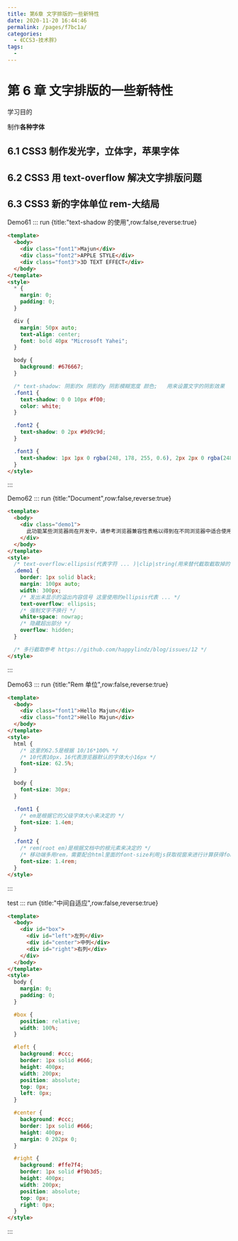 ```yaml
---
title: 第6章 文字排版的一些新特性
date: 2020-11-20 16:44:46
permalink: /pages/f7bc1a/
categories:
  - 《CCS3-技术胖》
tags:
  - 
---
```

# 第 6 章 文字排版的一些新特性

学习目的

制作**各种字体**

## 6.1 CSS3 制作发光字，立体字，苹果字体

## 6.2 CSS3 用 text-overflow 解决文字排版问题

## 6.3 CSS3 新的字体单位 rem-大结局

Demo61
::: run {title:"text-shadow 的使用",row:false,reverse:true}

```html
<template>
  <body>
    <div class="font1">Majun</div>
    <div class="font2">APPLE STYLE</div>
    <div class="font3">3D TEXT EFFECT</div>
  </body>
</template>
<style>
  * {
    margin: 0;
    padding: 0;
  }

  div {
    margin: 50px auto;
    text-align: center;
    font: bold 40px "Microsoft Yahei";
  }

  body {
    background: #676667;
  }

  /* text-shadow: 阴影的x 阴影的y 阴影模糊宽度 颜色;   用来设置文字的阴影效果  */
  .font1 {
    text-shadow: 0 0 10px #f00;
    color: white;
  }

  .font2 {
    text-shadow: 0 2px #9d9c9d;
  }

  .font3 {
    text-shadow: 1px 1px 0 rgba(248, 178, 255, 0.6), 2px 2px 0 rgba(248, 178, 255, 0.6), 3px 3px 0 rgba(248, 178, 255, 0.6), 4px 4px 0 rgba(248, 178, 255, 0.6);
  }
</style>
```

:::

Demo62
::: run {title:"Document",row:false,reverse:true}

```html
<template>
  <body>
    <div class="demo1">
      此功能某些浏览器尚在开发中，请参考浏览器兼容性表格以得到在不同浏览器中适合使用的前缀。由于该功能对应的标准文档可能被重新修订，所以在未来版本的浏览器中该功能的语法和行为可能随之改变。
    </div>
  </body>
</template>
<style>
  /* text-overflow:ellipsis(代表字符 ... )|clip|string(用来替代截取截取掉的字符) */
  .demo1 {
    border: 1px solid black;
    margin: 100px auto;
    width: 300px;
    /* 发出未显示的溢出内容信号 这里使用的ellipsis代表 ... */
    text-overflow: ellipsis;
    /* 强制文字不换行 */
    white-space: nowrap;
    /* 隐藏超出部分 */
    overflow: hidden;
  }

  /* 多行截取参考 https://github.com/happylindz/blog/issues/12 */
</style>
```

:::

Demo63
::: run {title:"Rem 单位",row:false,reverse:true}

```html
<template>
  <body>
    <div class="font1">Hello Majun</div>
    <div class="font2">Hello Majun</div>
  </body>
</template>
<style>
  html {
    /* 这里的62.5是根据 10/16*100% */
    /* 10代表10px，16代表游览器默认的字体大小16px */
    font-size: 62.5%;
  }

  body {
    font-size: 30px;
  }

  .font1 {
    /* em是根据它的父级字体大小来决定的 */
    font-size: 1.4em;
  }

  .font2 {
    /* rem(root em)是根据文档中的根元素来决定的 */
    /* 移动端多用rem，需要配合html里面的font-size利用js获取视窗来进行计算获得font-size的值 */
    font-size: 1.4rem;
  }
</style>
```

:::

test
::: run {title:"中间自适应",row:false,reverse:true}

```html
<template>
  <body>
    <div id="box">
      <div id="left">左列</div>
      <div id="center">中列</div>
      <div id="right">右列</div>
    </div>
  </body>
</template>
<style>
  body {
    margin: 0;
    padding: 0;
  }

  #box {
    position: relative;
    width: 100%;
  }

  #left {
    background: #ccc;
    border: 1px solid #666;
    height: 400px;
    width: 200px;
    position: absolute;
    top: 0px;
    left: 0px;
  }

  #center {
    background: #ccc;
    border: 1px solid #666;
    height: 400px;
    margin: 0 202px 0;
  }

  #right {
    background: #ffe7f4;
    border: 1px solid #f9b3d5;
    height: 400px;
    width: 200px;
    position: absolute;
    top: 0px;
    right: 0px;
  }
</style>
```

:::
